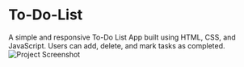 # To-Do-List
A simple and responsive To-Do List App built using HTML, CSS, and JavaScript. Users can add, delete, and mark tasks as completed.
![Project Screenshot](https://raw.githubusercontent.com/vikramsingh-08/To-Do-List/main/images/To-Do.JPG)

